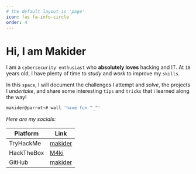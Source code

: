 ```yaml
---
# the default layout is 'page'
icon: fas fa-info-circle
order: 4
---
```


# Hi, I am Makider

I am a `cybersecurity enthusiast` who **absolutely loves** hacking and IT. At `18` years old, I have plenty of time to *study* and *work* to improve my `skills`.

In this `space`, I will document the challenges I attempt and *solve*, the projects I *undertake*, and share some interesting `tips` and `tricks` that i learned along the way!

```bash
makider@parrot~# wall 'have fun ^_^'
```

<script src="https://tryhackme.com/badge/407605"></script>



*Here are my socials:*

| Platform | Link |
| --- | --- |
| TryHackMe | [makider](https://tryhackme.com/p/makider) |
| HackTheBox | [M4ki](https://app.hackthebox.com/profile/1017700) |
| GitHub | [makider](https://github.com/N1kkogg) |